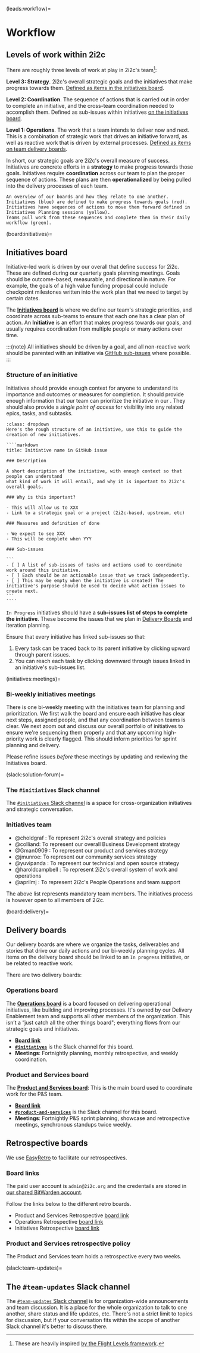 (leads:workflow)=
# Workflow

## Levels of work within 2i2c

There are roughly three levels of work at play in 2i2c's team[^flight-levels]:

[^flight-levels]: These are heavily inspired [by the Flight Levels framework](https://www.flightlevels.io/).

**Level 3: Strategy**. 2i2c's overall strategic goals and the initiatives that make progress towards them. [Defined as items in the initiatives board](#board:initiatives).

**Level 2: Coordination**. The sequence of actions that is carried out in order to complete an initiative, and the cross-team coordination needed to accomplish them. Defined as sub-issues within initiatives [on the initiatives board](#board:initiatives).

**Level 1: Operations**. The work that a team intends to deliver now and next. This is a combination of strategic work that drives an initiative forward, as well as reactive work that is driven by external processes. [Defined as items on team delivery boards](#board:delivery).

In short, our strategic goals are 2i2c's overall measure of success. Initiatives are concrete efforts in a **strategy** to make progress towards those goals. Initiatives require **coordination** across our team to plan the proper sequence of actions. These plans are then **operationalized** by being pulled into the delivery processes of each team.

```{figure} images/boards.excalidraw.svg
An overview of our boards and how they relate to one another.
Initiatives (blue) are defined to make progress towards goals (red).
Initiatives have sequences of actions to move them forward defined in Initiatives Planning sessions (yellow).
Teams pull work from these sequences and complete them in their daily workflow (green).
```

(board:initiatives)=
## Initiatives board

Initiative-led work is driven by our overall [](/operations/strategy.md) that define success for 2i2c. These are defined during our quarterly goals planning meetings. Goals should be outcome-based, measurable, and directional in nature. For example, the goals of a high value funding proposal could include checkpoint milestones written into the work plan that we need to target by certain dates.

The [**Initiatives board**](https://github.com/orgs/2i2c-org/projects/46) is where we define our team's strategic priorities, and coordinate across sub-teams to ensure that each one has a clear plan of action. An **Initiative** is an effort that makes progress towards our goals, and usually requires coordination from multiple people or many actions over time.

:::{note}
All initiatives should be driven by a goal, and all non-reactive work should be parented with an initiative via [GitHub sub-issues](https://docs.github.com/en/issues/tracking-your-work-with-issues/using-issues/adding-sub-issues) where possible.
:::

### Structure of an initiative

Initiatives should provide enough context for anyone to understand its importance and outcomes or measures for completion.
It should provide enough information that our team can prioritize the initiative in our [](#initiatives:meetings).
They should also provide a *single point of access* for visibility into any related epics, tasks, and subtasks.

`````{admonition} Example structure of an initiative
:class: dropdown
Here's the rough structure of an initiative, use this to guide the creation of new initiatives.

````markdown
title: Initiative name in GitHub issue

### Description

A short description of the initiative, with enough context so that people can understand
what kind of work it will entail, and why it is important to 2i2c's overall goals.

### Why is this important?

- This will allow us to XXX
- Link to a strategic goal or a project (2i2c-based, upstream, etc)

### Measures and definition of done

- We expect to see XXX
- This will be complete when YYY

### Sub-issues

```
- [ ] A list of sub-issues of tasks and actions used to coordinate work around this initiative.
- [ ] Each should be an actionable issue that we track independently.
- [ ] This may be empty when the initiative is created! The initiative's purpose should be used to decide what action issues to create next.
```
````
`````

`In Progress` initiatives should have a **sub-issues list of steps to complete the initiative**.
These become the issues that we plan in [Delivery Boards](#board:delivery) and iteration planning.

Ensure that every initiative has linked sub-issues so that:

1. Every task can be traced back to its parent initiative by clicking upward through parent issues.
2. You can reach each task by clicking downward through issues linked in an initiative's sub-issues list.

(initiatives:meetings)=
### Bi-weekly initiatives meetings

There is one bi-weekly meeting with the initiatives team for planning and prioritization. We first walk the board and ensure each initiative has clear next steps, assigned people, and that any coordination between teams is clear. We next zoom out and discuss our overall portfolio of initiatives to ensure we're sequencing them properly and that any upcoming high-priority work is clearly flagged. This should inform priorities for sprint planning and delivery.

Please refine issues *before* these meetings by updating and reviewing the Initiatives board.

(slack:solution-forum)=
### The `#initiatives` Slack channel

The [`#initiatives` Slack channel](https://2i2c.slack.com/archives/C06G5FAAT63) is a space for cross-organization initiatives and strategic conversation.

### Initiatives team

- @choldgraf : To represent 2i2c's overall strategy and policies
- @colliand: To represent our overall Business Development strategy
- @Gman0909 : To represent our product and services strategy
- @jmunroe: To represent our community services strategy
- @yuvipanda : To represent our technical and open source strategy
- @haroldcampbell : To represent 2i2c's overall system of work and operations
- @aprilmj : To represent 2i2c's People Operations and team support

The above list represents mandatory team members. The initiatives process is however open to all members of 2i2c.

(board:delivery)=
## Delivery boards

Our delivery boards are where we organize the tasks, deliverables and stories that drive our daily actions and our bi-weekly planning cycles.
All items on the delivery board should be linked to an `In progress` initiative, or be related to reactive work.

There are two delivery boards:

### Operations board

The [**Operations board**](https://github.com/orgs/2i2c-org/projects/50) is a board focused on delivering operational initiatives, like building and improving processes. It's owned by our Delivery Enablement team and supports all other members of the organization. This isn’t a “just catch all the other things board"; everything flows from our strategic goals and initiatives. 

- [**Board link**](https://github.com/orgs/2i2c-org/projects/50)
- [**`#initiatives`**](https://2i2c.slack.com/archives/C06G5FAAT63) is the Slack channel for this board.
- **Meetings**: Fortnightly planning, monthly retrospective, and weekly coordination.

### Product and Services board

The [**Product and Services board**](https://github.com/orgs/2i2c-org/projects/57): This is the main board used to coordinate work for the P&S team.

- [**Board link**](https://github.com/orgs/2i2c-org/projects/57)
- [**`#product-and-services`**](https://2i2c.slack.com/archives/C07SJJWVCAD) is the Slack channel for this board.
- **Meetings**: Fortnightly P&S sprint planning, showcase and retrospective meetings, synchronous standups twice weekly.

## Retrospective boards

We use [EasyRetro](https://easyretro.io) to facilitate our retrospectives.

### Board links

The paid user account is `admin@2i2c.org` and the credentails are stored in [our shared BitWarden account](#account:bitwarden).

Follow the links below to the different retro boards.

- Product and Services Retrospective [board link](https://easyretro.io/publicboard/A8bu34hcK2eyg0s5MxNX0AfQXG02/7e47da43-a12b-4d21-842d-22361b799a92)
- Operations Retrospective [board link](https://easyretro.io/publicboard/A8bu34hcK2eyg0s5MxNX0AfQXG02/8581f72e-b714-4018-9737-903272c42f36)
- Initiatives Retrospective [board link](https://easyretro.io/publicboard/A8bu34hcK2eyg0s5MxNX0AfQXG02/2f4284bb-4ea6-4c60-94cd-1c8a4f292106)

### Product and Services retrospective policy

The Product and Services team holds a retrospective every two weeks.

(slack:team-updates)=
## The `#team-updates` Slack channel

The [`#team-updates` Slack channel](https://2i2c.slack.com/archives/C01GLCC1VCN) is for organization-wide announcements and team discussion.
It is a place for the whole organization to talk to one another, share status and life updates, etc.
There's not a strict limit to topics for discussion, but if your conversation fits within the scope of another Slack channel it's better to discuss there.

